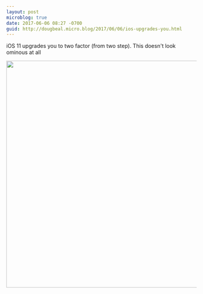 ```yaml
---
layout: post
microblog: true
date: 2017-06-06 08:27 -0700
guid: http://dougbeal.micro.blog/2017/06/06/ios-upgrades-you.html
---
```

iOS 11 upgrades you to two factor (from two step). This doesn't look ominous at all

<img src="http://dougbeal.micro.blog/uploads/2017/b4709712b5.jpg" width="600" height="600" style="height: auto" />

